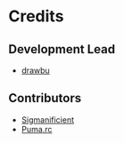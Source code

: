 # Credits

## Development Lead

-   [drawbu](https://github.com/drawbu "drawbu")

## Contributors

-   [Sigmanificient](https://github.com/Sigmanificient "Sigmanificient")
-   [Puma.rc](https://github.com/pumarc "Puma.rc")
